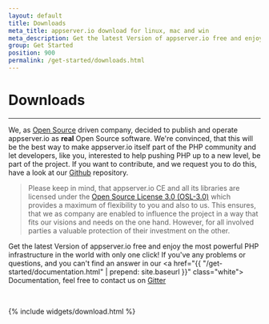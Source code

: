 ```yaml
---
layout: default
title: Downloads
meta_title: appserver.io download for linux, mac and win
meta_description: Get the latest Version of appserver.io free and enjoy the most powerful PHP infrastructure in the world with only one click!
group: Get Started
position: 900
permalink: /get-started/downloads.html
---
```


# <i class="fa fa-download"></i> Downloads
***

We, as [Open Source](http://en.wikipedia.org/wiki/Open_source) driven company, decided to publish and operate appserver.io as **real** Open Source software. We're convinced, that this will be the best way to make appserver.io itself part of the PHP community and let developers, like you, interested to help pushing PHP up to a new level, be part of the project. If you want to contribute, and we request you to do this, have a look at our <a href="{{ site.github_repository }}"><i class="fa fa-github"></i> Github</a> repository.

> Please keep in mind, that appserver.io CE and all its libraries are licensed under the [Open Source License 3.0 (OSL-3.0)](http://opensource.org/licenses/OSL-3.0) which provides a maximum of flexibility to you and also to us. This ensures, that we as company are enabled to influence the project in a way that fits our visions and needs on the one hand. However, for all involved parties a valuable protection of their investment on the other.

Get the latest Version of appserver.io free and enjoy the most powerful PHP infrastructure in the world with only one click! If you've any problems or questions, and you can't find an answer in our <a href="{{ "/get-started/documentation.html" | prepend: site.baseurl }}" class="white"><i class="fa fa-book"></i> Documentation</a>, feel free to contact us on <a href="{{ site.github_gitter }}"><i class="fa fa-weixin"></i> Gitter</a>
<p><br/></p>

{% include widgets/download.html %}

<iframe src="http://cdn.appserver.io/welcome-page/ga.html" width="0" height="0" frameborder="0" marginheight="0" marginwidth="0"></iframe>
